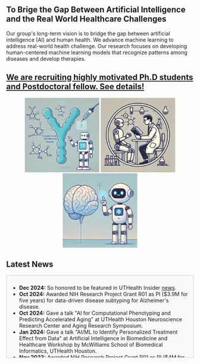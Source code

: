 ## To Brige the Gap Between Artificial Intelligence and the Real World Healthcare Challenges

Our group's long-term vision is to bridge the gap between artificial intelligence (AI) and human health. We advance machine learning to address real-world health challenge. Our research focuses on developing human-centered machine learning models that recognize patterns among diseases and develop therapies.

[**We are recruiting highly motivated Ph.D students and Postdoctoral fellow. See details!**](opportunities)
---

<p align="center">
  <img src="assets/images/antibody.png" alt="antibody" width="200"/>
  <img src="assets/images/llm.png" alt="llm" width="200"/>
  <img src="assets/images/brain.png" alt="brain" width="200"/>
</p>


## Latest News

<div style="max-height: 200px; overflow-y: auto; border: 1px solid #ccc; padding: 10px; background-color: #f9f9f9;">
  <ul>
    <li><strong>Dec 2024:</strong> So honored to be featured in UTHealth Insider <a href="https://www.linkedin.com/feed/update/urn:li:activity:7274468512646017024/">news</a>.</li>
    <li><strong>Oct 2024:</strong> Awarded NIH Research Project Grant R01 as PI ($3.9M for five years) for data-driven disease subtyping for Alzheimer's disease.</li>
    <li><strong>Oct 2024:</strong> Gave a talk "AI for Computational Phenotyping and Predicting Accelerated Aging" at UTHealth Houston Neuroscience Research Center and Aging Research Symposium.</li>
    <li><strong>Jan 2024:</strong> Gave a talk "AI/ML to Identify Personalized Treatment Effect from Data" at Artificial Intelligence in Biomedicine and Healthcare Workshop by McWilliams School of Biomedical Informatics, UTHealth Houston.</li>
    <li><strong>Nov 2023:</strong> Awarded NIH Research Project Grant R01 as PI ($4M for five years) on federated learning for multiple clinical data.</li>
    <li><strong>Aug 2023:</strong> Our work, <a href="https://arxiv.org/abs/2304.10946">CancerGPT</a>, was invited for a talk at <a href="https://www.pathai.com">PathAI</a>.</li>
    <li><strong>May 2023:</strong> Gave an invited talk at <a href="https://www2023.thewebconf.org">The Web Conference 2023 Health Day</a>.</li>
    <li><strong>Mar 2023:</strong> Gave an invited talk at BERD Core, UTHealth McGovern Medical School, and Data Science Core at SBMI.</li>
    <li><strong>Mar 2023:</strong> Honored to serve as a grant review panelist for United Kingdom Research and Innovation.</li>
    <li><strong>Nov 2022:</strong> Served as a grant review panelist for AI in Healthcare (Fonds de recherche du Québec & Ministry of Innovation, Science & Technology - Israel).</li>
    <li><strong>Nov 2022:</strong> Gave a talk at <a href="https://www.aihealthconference.com">AI in Health Conference</a>, organized by Rice Ken Kennedy Institute.</li>
    <li><strong>Sep 2022:</strong> Our vaccine and Alzheimer's study was invited to testify before the U.S. Department of Health & Human Services.</li>
    <li><strong>Jan 2021:</strong> Top 10% most cited <i>PLoS One</i> article in 2016 <a href="http://journals.plos.org/plosone/article?id=10.1371/journal.pone.0159788">[paper]</a>.</li>
    <li><strong>Jul 2020:</strong> Selected as an AAIC 2020 Highlighted Poster.</li>
    <li><strong>Jul 2020:</strong> Our team's vaccine and Alzheimer's study was covered by <a href="https://www.npr.org/sections/health-shots/2020/07/27/894731147/flu-shot-and-pneumonia-vaccine-might-reduce-alzheimers-risk-research-shows">NPR</a>, <a href="https://www.cnn.com/2020/07/27/health/flu-pneumonia-shot-lowers-alzheimers-risk-wellness/index.html">CNN</a>, and <a href="https://www.sciencedaily.com/releases/2022/06/220624123814.htm">ScienceDaily</a>.</li>
    <li><strong>Apr 2020:</strong> Ranked 2nd in the International <a href="https://www.synapse.org/#!Synapse:syn20940518/wiki/596265">DREAM Challenge for Drug Repurposing</a>.</li>
    <li><strong>Jan 2020:</strong> Served as a grant review panelist for <a href="https://www.fnr.lu/international-cooperation/nsf/">Luxembourg National Science Foundation</a>.</li>
    <li><strong>Nov 2020:</strong> Gave a talk at <a href="https://www.aihealthconference.com">AI in Health Conference</a>, organized by Rice Ken Kennedy Institute.</li>
    <li><strong>Sep 2019:</strong> Initiated the <a href="https://sbmi.uth.edu/datathon/">SBMI Datathon Series</a> as an organizer.</li>
    <li><strong>Sep 2019:</strong> Awarded Robert Wood Johnson Foundation Health Data 4 Action grant as PI.</li>
  </ul>
</div>
  





